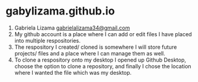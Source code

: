 # gabylizama.github.io
1. Gabriela Lizama 
gabrielalizama34@gmail.com	
2. My github account is a place where I can add or edit files I have placed into multiple respositories. 
3. The respository I created/ cloned is somewhere I will store future projects/ files and a place where I can manage them as well.
4. To clone a respository onto my desktop I opened up Github Desktop, choose the option to clone a repository, and finally I chose the location where I wanted the file which was my desktop.
